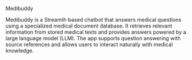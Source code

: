 Medibuddy

Medibuddy is a Streamlit-based chatbot that answers medical questions using a specialized medical document database. It retrieves relevant information from stored medical texts and provides answers powered by a large language model (LLM). The app supports question answering with source references and allows users to interact naturally with medical knowledge.
